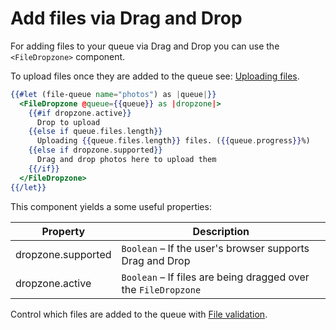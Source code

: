 # Add files via Drag and Drop

For adding files to your queue via Drag and Drop you can use the `<FileDropzone>` component.

To upload files once they are added to the queue see: [Uploading files](uploading.md).

```hbs
{{#let (file-queue name="photos") as |queue|}}
  <FileDropzone @queue={{queue}} as |dropzone|>
    {{#if dropzone.active}}
      Drop to upload
    {{else if queue.files.length}}
      Uploading {{queue.files.length}} files. ({{queue.progress}}%)
    {{else if dropzone.supported}}
      Drag and drop photos here to upload them
    {{/if}}
  </FileDropzone>
{{/let}}
```

This component yields a some useful properties:

| Property | Description |
| ----- | ----- |
| dropzone.supported  | `Boolean` – If the user's browser supports Drag and Drop |
| dropzone.active  | `Boolean` – If files are being dragged over the `FileDropzone` |

Control which files are added to the queue with [File validation](file-validation.md).
